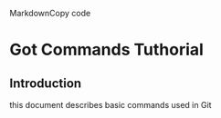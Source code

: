 MarkdownCopy code

# Got Commands Tuthorial

## Introduction
this document describes basic commands used in Git
